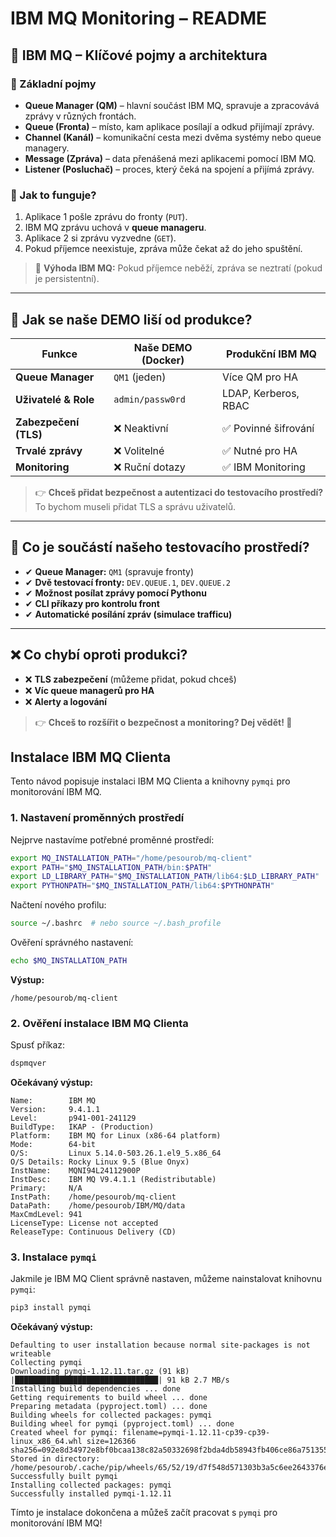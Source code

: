 # IBM MQ Monitoring – README

## 📌 IBM MQ – Klíčové pojmy a architektura

### 🔹 Základní pojmy
- **Queue Manager (QM)** – hlavní součást IBM MQ, spravuje a zpracovává zprávy v různých frontách.
- **Queue (Fronta)** – místo, kam aplikace posílají a odkud přijímají zprávy.
- **Channel (Kanál)** – komunikační cesta mezi dvěma systémy nebo queue managery.
- **Message (Zpráva)** – data přenášená mezi aplikacemi pomocí IBM MQ.
- **Listener (Posluchač)** – proces, který čeká na spojení a přijímá zprávy.

### 🔹 Jak to funguje?
1. Aplikace 1 pošle zprávu do fronty (`PUT`).
2. IBM MQ zprávu uchová v **queue manageru**.
3. Aplikace 2 si zprávu vyzvedne (`GET`).
4. Pokud příjemce neexistuje, zpráva může čekat až do jeho spuštění.

> 📌 **Výhoda IBM MQ:** Pokud příjemce neběží, zpráva se neztratí (pokud je persistentní).

---

## 🔹 Jak se naše DEMO liší od produkce?

| **Funkce**             | **Naše DEMO (Docker)** | **Produkční IBM MQ** |
|-----------------------|----------------------|---------------------|
| **Queue Manager**     | `QM1` (jeden)        | Více QM pro HA     |
| **Uživatelé & Role**  | `admin/passw0rd`     | LDAP, Kerberos, RBAC |
| **Zabezpečení (TLS)** | ❌ Neaktivní         | ✅ Povinné šifrování |
| **Trvalé zprávy**     | ❌ Volitelné         | ✅ Nutné pro HA |
| **Monitoring**        | ❌ Ruční dotazy      | ✅ IBM Monitoring |

> 👉 **Chceš přidat bezpečnost a autentizaci do testovacího prostředí?** To bychom museli přidat TLS a správu uživatelů.

---

## 🔹 Co je součástí našeho testovacího prostředí?
- ✔ **Queue Manager:** `QM1` (spravuje fronty)
- ✔ **Dvě testovací fronty:** `DEV.QUEUE.1`, `DEV.QUEUE.2`
- ✔ **Možnost posílat zprávy pomocí Pythonu**
- ✔ **CLI příkazy pro kontrolu front**
- ✔ **Automatické posílání zpráv (simulace trafficu)**

---

## ❌ Co chybí oproti produkci?
- ❌ **TLS zabezpečení** (můžeme přidat, pokud chceš)
- ❌ **Víc queue managerů pro HA**
- ❌ **Alerty a logování**

> 👉 **Chceš to rozšířit o bezpečnost a monitoring? Dej vědět! 🚀**

## Instalace IBM MQ Clienta

Tento návod popisuje instalaci IBM MQ Clienta a knihovny `pymqi` pro monitorování IBM MQ.

### 1. Nastavení proměnných prostředí

Nejprve nastavíme potřebné proměnné prostředí:

```bash
export MQ_INSTALLATION_PATH="/home/pesourob/mq-client"
export PATH="$MQ_INSTALLATION_PATH/bin:$PATH"
export LD_LIBRARY_PATH="$MQ_INSTALLATION_PATH/lib64:$LD_LIBRARY_PATH"
export PYTHONPATH="$MQ_INSTALLATION_PATH/lib64:$PYTHONPATH"
```

Načtení nového profilu:

```bash
source ~/.bashrc  # nebo source ~/.bash_profile
```

Ověření správného nastavení:

```bash
echo $MQ_INSTALLATION_PATH
```
**Výstup:**
```
/home/pesourob/mq-client
```

### 2. Ověření instalace IBM MQ Clienta

Spusť příkaz:

```bash
dspmqver
```

**Očekávaný výstup:**
```
Name:        IBM MQ
Version:     9.4.1.1
Level:       p941-001-241129
BuildType:   IKAP - (Production)
Platform:    IBM MQ for Linux (x86-64 platform)
Mode:        64-bit
O/S:         Linux 5.14.0-503.26.1.el9_5.x86_64
O/S Details: Rocky Linux 9.5 (Blue Onyx)
InstName:    MQNI94L24112900P
InstDesc:    IBM MQ V9.4.1.1 (Redistributable)
Primary:     N/A
InstPath:    /home/pesourob/mq-client
DataPath:    /home/pesourob/IBM/MQ/data
MaxCmdLevel: 941
LicenseType: License not accepted
ReleaseType: Continuous Delivery (CD)
```

### 3. Instalace `pymqi`

Jakmile je IBM MQ Client správně nastaven, můžeme nainstalovat knihovnu `pymqi`:

```bash
pip3 install pymqi
```

**Očekávaný výstup:**
```
Defaulting to user installation because normal site-packages is not writeable
Collecting pymqi
Downloading pymqi-1.12.11.tar.gz (91 kB)
|████████████████████████████████| 91 kB 2.7 MB/s
Installing build dependencies ... done
Getting requirements to build wheel ... done
Preparing metadata (pyproject.toml) ... done
Building wheels for collected packages: pymqi
Building wheel for pymqi (pyproject.toml) ... done
Created wheel for pymqi: filename=pymqi-1.12.11-cp39-cp39-linux_x86_64.whl size=126366 sha256=092e8d34972e8bf0bcaa138c82a50332698f2bda4db58943fb406ce86a751355
Stored in directory: /home/pesourob/.cache/pip/wheels/65/52/19/d7f548d571303b3a5c6ee2643376e9203f785d1e84202003f5
Successfully built pymqi
Installing collected packages: pymqi
Successfully installed pymqi-1.12.11
```

Tímto je instalace dokončena a můžeš začít pracovat s `pymqi` pro monitorování IBM MQ!



